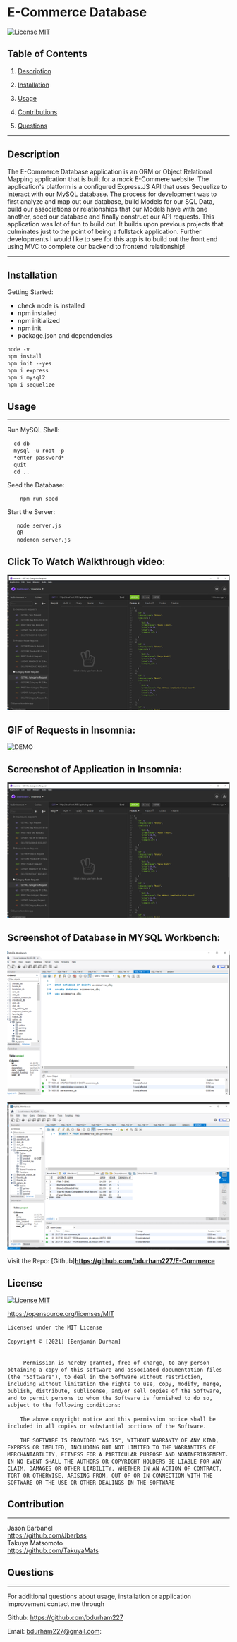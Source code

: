 # E-Commerce Database

[![License MIT](https://img.shields.io/apm/l/pack)](https://spdx.org/licenses/MIT.html)
 ## Table of Contents
1. [Description](#description)

2. [Installation](#installation)

3. [Usage](#usage)

4. [Contributions](#contributions)

5. [Questions](#questions)

-----

## Description
The E-Commerce Database application is an ORM or Object Relational Mapping application that is built for a mock E-Commere website. The application's platform is a configured Express.JS API that uses Sequelize to interact with our MySQL database. The process for development was to first analyze and map out our database, build Models for our SQL Data, build our associations or relationships that our Models have with one another, seed our database and finally construct our API requests. This application was lot of fun to build out. It builds upon previous projects that culminates just to the point of being a fullstack application. Further developments I would like to see for this app is to build out the front end using MVC to complete our backend to frontend relationship!

 -----

 ## Installation
 

   Getting Started:
   * check node is installed
   * npm installed
   * npm initialized
   * npm init
   * package.json and dependencies
  
    node -v
    npm install
    npm init --yes
    npm i express
    npm i mysql2
    npm i sequelize



  



 ## Usage

 ---

 Run MySQL Shell:
 
      cd db
      mysql -u root -p
      *enter password*
      quit
      cd ..

Seed the Database:
```
    npm run seed

```

   Start the Server:    
```
   node server.js
   OR
   nodemon server.js
```



   
Click To Watch Walkthrough video: 
--


[![IMAGE ALT TEXT](images/ecomthree.png)](https://drive.google.com/file/d/1JCOlDG3h0JEI6v0GaQSnD_xII086Ak8z/preview "Video title")




GIF of Requests in Insomnia:
--

![DEMO](images/ecomgif.gif)






Screenshot of Application in Insomnia:
--
![Screenshot](images/ecomthree.png)

Screenshot of Database in MYSQL Workbench:
--
![Screenshot](images/ecomone.png)

![Screenshot](images/ecomtwo.png)



Visit the Repo: 
[Github]**<https://github.com/bdurham227/E-Commerce>**

   







 ## License
 
[![License MIT](https://img.shields.io/apm/l/pack)](https://spdx.org/licenses/MIT.html)

   https://opensource.org/licenses/MIT

    Licensed under the MIT License

    Copyright © [2021] [Benjamin Durham]
    

         Permission is hereby granted, free of charge, to any person obtaining a copy of this software and associated documentation files (the "Software"), to deal in the Software without restriction, including without limitation the rights to use, copy, modify, merge, publish, distribute, sublicense, and/or sell copies of the Software, and to permit persons to whom the Software is furnished to do so, subject to the following conditions:
        
        The above copyright notice and this permission notice shall be included in all copies or substantial portions of the Software.
        
        THE SOFTWARE IS PROVIDED "AS IS", WITHOUT WARRANTY OF ANY KIND, EXPRESS OR IMPLIED, INCLUDING BUT NOT LIMITED TO THE WARRANTIES OF MERCHANTABILITY, FITNESS FOR A PARTICULAR PURPOSE AND NONINFRINGEMENT. IN NO EVENT SHALL THE AUTHORS OR COPYRIGHT HOLDERS BE LIABLE FOR ANY CLAIM, DAMAGES OR OTHER LIABILITY, WHETHER IN AN ACTION OF CONTRACT, TORT OR OTHERWISE, ARISING FROM, OUT OF OR IN CONNECTION WITH THE SOFTWARE OR THE USE OR OTHER DEALINGS IN THE SOFTWARE

## Contribution
---

Jason Barbanel
<br>
https://github.com/Jbarbss
<br>
Takuya Matsomoto
<br>
https://github.com/TakuyaMats



 ## Questions
 ---
 For additional questions about usage, installation or application improvement contact me through

Github: https://github.com/bdurham227

Email: bdurham227@gmail.com:

